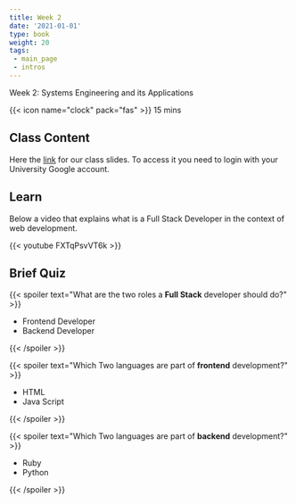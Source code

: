 ```yaml
---
title: Week 2
date: '2021-01-01'
type: book
weight: 20
tags: 
 - main_page
 - intros
---
```


Week 2: Systems Engineering and its Applications

<!--more-->

{{< icon name="clock" pack="fas" >}} 15 mins

## Class Content

Here the [link](https://docs.google.com/presentation/d/1EnD_fKsua7n3DPOhAoY1IljUbWk64ruHwslZ6bHdzXU/edit?usp=sharing) for our class slides. To access it you need to login with your University Google account.

## Learn

Below a video that explains what is a Full Stack Developer in the context of web development.

{{< youtube FXTqPsvVT6k >}}

## Brief Quiz

{{< spoiler text="What are the two roles a **Full Stack** developer should do?" >}}

- Frontend Developer
- Backend Developer

{{< /spoiler >}}

{{< spoiler text="Which Two languages are part of **frontend** development?" >}}

- HTML
- Java Script

{{< /spoiler >}}

{{< spoiler text="Which Two languages are part of **backend** development?" >}}

- Ruby
- Python

{{< /spoiler >}}


